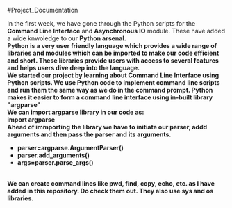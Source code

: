 #Project_Documentation

In the first week, we have gone through the Python scripts for the <b>Command Line Interface</b> and <b>Asynchronous IO</b> module. These have added a wide knwoledge to our <b>Python<b> arsenal.
<br>
Python is a very user friendly language which provides a wide range of libraries and modules which can be imported to make our code efficient and short. These libraries provide users with access to several features and helps users dive deep into the language.
<br>
We started our project by learning about Command Line Interface using Python scripts. We use Python code to implement command line scripts and run them the same way as we do in the command prompt. Python makes it easier to form a command line interface using in-built library <b>"argparse"</b>
<br>
We can import argparse library in our code as:
<br>
import argparse
<br>
Ahead of immporting the library we have to initiate our parser, addd arguments and then pass the parser and its arguments.
<br>
<ul type="dash">
    <li>parser=argparse.ArgumentParser()</li>
    <li>parser.add_arguments()</li>
    <li>args=parser.parse_args()</li>
</ul>
<br>
We can create command lines like pwd, find, copy, echo, etc. as  I have added in this repository. Do check them out. They also use <b>sys</b> and <b>os</b> libraries.
<br>